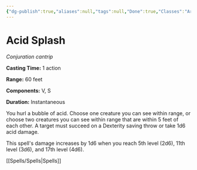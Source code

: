 ```yaml
---
{"dg-publish":true,"aliases":null,"tags":null,"Done":true,"Classes":"Artificer, Sorcerer, Wizard","permalink":"/spells/acid-splash/","dgHomeLink":false,"dgPassFrontmatter":true}
---
```



# Acid Splash

*Conjuration cantrip*

**Casting Time:** 1 action

**Range:** 60 feet

**Components:** V, S

**Duration:** Instantaneous

You hurl a bubble of acid. Choose one creature you can see within range, or choose two creatures you can see within range that are within 5 feet of each other. A target must succeed on a Dexterity saving throw or take 1d6 acid damage.

This spell's damage increases by 1d6 when you reach 5th level (2d6), 11th level (3d6), and 17th level (4d6).


[[Spells/Spells|Spells]]